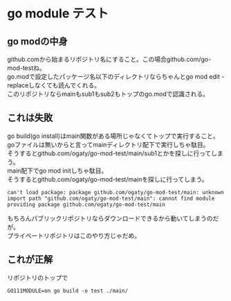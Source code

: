 # go module テスト

## go modの中身
github.comから始まるリポジトリ名にすること。この場合github.com/go-mod-testね。  
go.modで設定したパッケージ名以下のディレクトリならちゃんとgo mod edit -replaceしなくても読んでくれる。   
このリポジトリならmainもsub1もsub2もトップのgo.modで認識される。  

## これは失敗
go build(go install)はmain関数がある場所じゃなくてトップで実行すること。  
goファイルは無いからと言ってmainディレクトリ配下で実行しちゃ駄目。  
そうするとgithub.com/ogaty/go-mod-test/main/sub1とかを探しに行ってしまう。  
main配下でgo mod initしちゃ駄目。  
そうするとgithub.com/ogaty/go-mod-test/mainを探しに行ってしまう。
```
can't load package: package github.com/ogaty/go-mod-test/main: unknown import path "github.com/ogaty/go-mod-test/main": cannot find module providing package github.com/ogaty/go-mod-test/main
```

もちろんパブリックリポジトリならダウンロードできるから動いてしまうのだが。  
プライベートリポジトリはこのやり方じゃだめ。

## これが正解
リポジトリのトップで
```
GO111MODULE=on go build -o test ./main/
```
